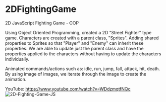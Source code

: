 # 2DFightingGame
2D JavaScript Fighting Game - OOP


Using Object Oriented Programming, created a 2D "Street Fighter" type game. Characters are created with a parent class, "Sprites". Adding shared properties to Sprites so that "Player" and "Enemy" can inherit these properties. We are able to update just the parent class and have the properties applied to the characters without having to update the characters individually.

Animated commands/actions such as: idle, run, jump, fall, attack, hit, death. By using image of images, we iterate through the image to create the animation.


YouTube: https://www.youtube.com/watch?v=WDdzmqtfNQc
![2D-Fighting-Game-JS](https://user-images.githubusercontent.com/98493892/178637098-0d39c22d-8794-4bc5-b688-059f0934f584.gif)

